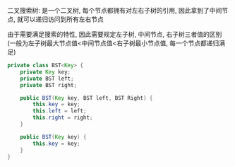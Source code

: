二叉搜索树: 是一个二叉树, 每个节点都拥有对左右子树的引用, 因此拿到了中间节点, 就可以递归访问到所有左右节点

由于需要满足搜索的特性, 因此需要规定左子树, 中间节点, 右子树三者值的区别(一般为左子树最大节点值<中间节点值<右子树最小节点值, 每一个节点都递归满足)

```java
private class BST<Key> {
    private Key key;
    private BST left;
    private BST right;

    public BST(Key key, BST left, BST Right) {
        this.key = key;
        this.left = left;
        this.right = right;
    }

    public BST(Key key) {
        this.key = key;
    }
}
```